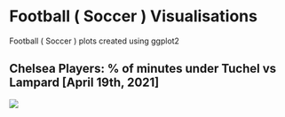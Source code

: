 # Football ( Soccer ) Visualisations
Football ( Soccer ) plots created using ggplot2

## Chelsea Players: % of minutes under Tuchel vs Lampard [April 19th, 2021]

![]("./chelsea/chelsea_tuchel_lampard.png")
